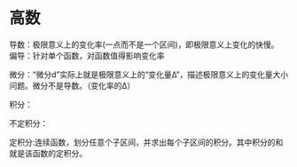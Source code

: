 # 高数

导数：极限意义上的变化率(一点而不是一个区间)，即极限意义上变化的快慢。
偏导：针对单个函数，对函数值得影响变化率

微分：“微分d”实际上就是极限意义上的“变化量Δ”，描述极限意义上的变化量大小问题。微分不是导数。（变化率的Δ）

积分：

不定积分：

定积分:连续函数，划分任意个子区间，并求出每个子区间的积分。其中积分的和就是该函数的定积分。

